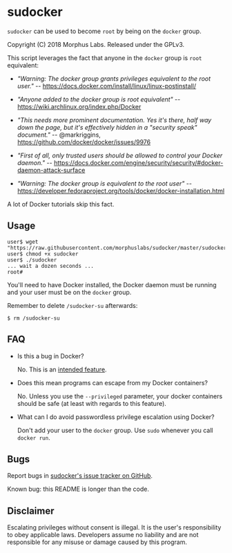 sudocker
========

`sudocker` can be used to become `root` by being on the `docker` group.

Copyright (C) 2018  Morphus Labs.  Released under the GPLv3.

This script leverages the fact that anyone in the `docker` group is `root`
equivalent:

* _"Warning: The docker group grants privileges equivalent to the root user."_
        -- https://docs.docker.com/install/linux/linux-postinstall/

* _"Anyone added to the docker group is root equivalent"_
        -- https://wiki.archlinux.org/index.php/Docker

* _"This needs more prominent documentation. Yes it's there, half way down
    the page, but it's effectively hidden in a "security speak" document."_
        -- @markriggins, https://github.com/docker/docker/issues/9976

* _"First of all, only trusted users should be allowed to control your Docker
   daemon."_
        -- https://docs.docker.com/engine/security/security/#docker-daemon-attack-surface

* _"Warning: The docker group is equivalent to the root user"_
        -- https://developer.fedoraproject.org/tools/docker/docker-installation.html

A lot of Docker tutorials skip this fact.


Usage
-----

	user$ wget "https://raw.githubusercontent.com/morphuslabs/sudocker/master/sudocker"
	user$ chmod +x sudocker
	user$ ./sudocker
	... wait a dozen seconds ...
	root#

You'll need to have Docker installed, the Docker daemon must be running and
your user must be on the `docker` group.

Remember to delete `/sudocker-su` afterwards:

	$ rm /sudocker-su


FAQ
---

* Is this a bug in Docker?

	No.  This is an [intended feature].


* Does this mean programs can escape from my Docker containers?

	No.  Unless you use the `--privileged` parameter, your docker containers
	should be safe (at least with regards to this feature).


* What can I do avoid passwordless privilege escalation using Docker?

	Don't add your user to the `docker` group.
	Use `sudo` whenever you call `docker run`.


Bugs
----

Report bugs in [sudocker's issue tracker on GitHub].

Known bug:  this README is longer than the code.


Disclaimer
----------

Escalating privileges without consent is illegal.  It is the user's
responsibility to obey applicable laws.  Developers assume no liability and are
not responsible for any misuse or damage caused by this program.


[intended feature]: https://github.com/docker/docker/issues/9976
[sudocker's issue tracker on GitHub]: https://github.com/morphuslabs/sudocker/issues
